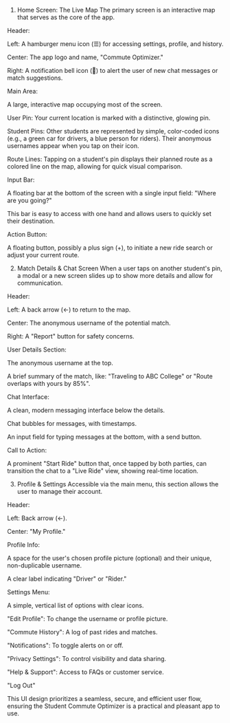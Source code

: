 1. Home Screen: The Live Map
The primary screen is an interactive map that serves as the core of the app.

Header:

Left: A hamburger menu icon (☰) for accessing settings, profile, and history.

Center: The app logo and name, "Commute Optimizer."

Right: A notification bell icon (🔔) to alert the user of new chat messages or match suggestions.

Main Area:

A large, interactive map occupying most of the screen.

User Pin: Your current location is marked with a distinctive, glowing pin.

Student Pins: Other students are represented by simple, color-coded icons (e.g., a green car for drivers, a blue person for riders). Their anonymous usernames appear when you tap on their icon.

Route Lines: Tapping on a student's pin displays their planned route as a colored line on the map, allowing for quick visual comparison.

Input Bar:

A floating bar at the bottom of the screen with a single input field: "Where are you going?"

This bar is easy to access with one hand and allows users to quickly set their destination.

Action Button:

A floating button, possibly a plus sign (+), to initiate a new ride search or adjust your current route.

2. Match Details & Chat Screen
When a user taps on another student's pin, a modal or a new screen slides up to show more details and allow for communication.

Header:

Left: A back arrow (←) to return to the map.

Center: The anonymous username of the potential match.

Right: A "Report" button for safety concerns.

User Details Section:

The anonymous username at the top.

A brief summary of the match, like: "Traveling to ABC College" or "Route overlaps with yours by 85%".

Chat Interface:

A clean, modern messaging interface below the details.

Chat bubbles for messages, with timestamps.

An input field for typing messages at the bottom, with a send button.

Call to Action:

A prominent "Start Ride" button that, once tapped by both parties, can transition the chat to a "Live Ride" view, showing real-time location.

3. Profile & Settings
Accessible via the main menu, this section allows the user to manage their account.

Header:

Left: Back arrow (←).

Center: "My Profile."

Profile Info:

A space for the user's chosen profile picture (optional) and their unique, non-duplicable username.

A clear label indicating "Driver" or "Rider."

Settings Menu:

A simple, vertical list of options with clear icons.

"Edit Profile": To change the username or profile picture.

"Commute History": A log of past rides and matches.

"Notifications": To toggle alerts on or off.

"Privacy Settings": To control visibility and data sharing.

"Help & Support": Access to FAQs or customer service.

"Log Out"

This UI design prioritizes a seamless, secure, and efficient user flow, ensuring the Student Commute Optimizer is a practical and pleasant app to use.

